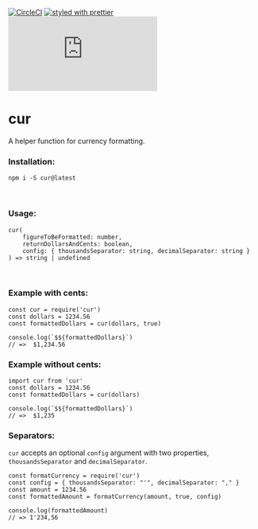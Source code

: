 [![CircleCI](https://circleci.com/gh/aervin/cur/tree/master.svg?style=shield)](https://circleci.com/gh/aervin/cur/tree/master)
[![styled with prettier](https://img.shields.io/badge/styled_with-prettier-ff69b4.svg)](https://github.com/prettier/prettier)
![minified](http://img.badgesize.io/aervin/cur/master/cur.js?label=minified)

# cur
A helper function for currency formatting.

### Installation:
```
npm i -S cur@latest
```
<br>


### Usage:
```
cur(
    figureToBeFormatted: number,
    returnDollarsAndCents: boolean, 
    config: { thousandsSeparator: string, decimalSeparator: string }
) => string | undefined
```
<br>


### Example with cents:
```
const cur = require('cur')
const dollars = 1234.56
const formattedDollars = cur(dollars, true)

console.log(`$${formattedDollars}`)
// =>  $1,234.56
```

### Example without cents:
```
import cur from 'cur'
const dollars = 1234.56
const formattedDollars = cur(dollars)

console.log(`$${formattedDollars}`)
// =>  $1,235
```

### Separators:
`cur` accepts an optional `config` argument with two properties, `thousandsSeparator` and `decimalSeparator`.
```
const formatCurrency = require('cur')
const config = { thousandsSeparator: "'", decimalSeparator: "," }
const amount = 1234.56
const formattedAmount = formatCurrency(amount, true, config)

console.log(formattedAmount)
// => 1'234,56
```
